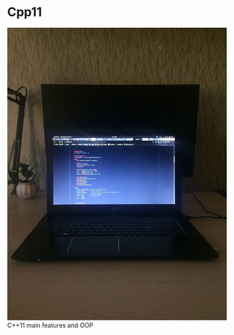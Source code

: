 # Cpp11
![desk](https://github.com/SokolovVadim/Cpp11/blob/main/Resources/desk.jpg)
C++11 main features and OOP
